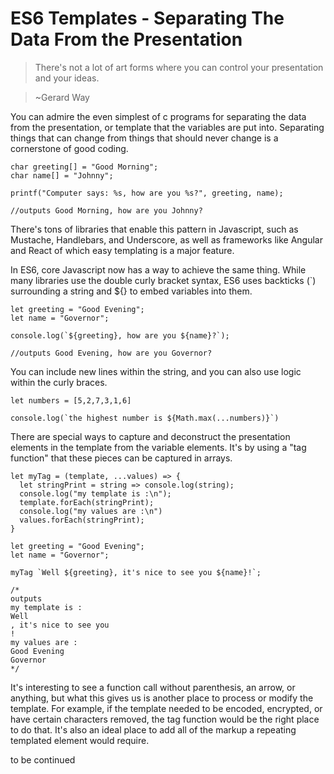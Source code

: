# ES6 Templates - Separating The Data From the Presentation

>There's not a lot of art forms where you can control your presentation and your ideas. 

>~Gerard Way

You can admire the even simplest of c programs for separating the data from the presentation, or template that the variables are put into. Separating things that can change from things that should never change is a cornerstone of good coding.

<pre class=code_sample><code class="language-javascript">char greeting[] = "Good Morning";
char name[] = "Johnny";              

printf("Computer says: %s, how are you %s?", greeting, name);

//outputs Good Morning, how are you Johnny?</code></pre>

There's tons of libraries that enable this pattern in Javascript, such as Mustache, Handlebars, and Underscore, as well as frameworks like Angular and React of which easy templating is a major feature.

In ES6, core Javascript now has a way to achieve the same thing. While many libraries use the double curly bracket syntax, ES6 uses backticks (`) surrounding a string and ${} to embed variables into them.

<pre class=code_sample><code class="language-javascript">let greeting = "Good Evening";
let name = "Governor";

console.log(`${greeting}, how are you ${name}?`);

//outputs Good Evening, how are you Governor?</code></pre>

You can include new lines within the string, and you can also use logic within the curly braces.

<pre class=code_sample><code class="language-javascript">let numbers = [5,2,7,3,1,6]

console.log(`the highest number is ${Math.max(...numbers)}`)</code></pre>

There are special ways to capture and deconstruct the presentation elements in the template from the variable elements. It's by using a "tag function" that these pieces can be captured in arrays.

<pre class=code_sample><code class="language-javascript">let myTag = (template, ...values) => {
  let stringPrint = string => console.log(string);
  console.log("my template is :\n");
  template.forEach(stringPrint);
  console.log("my values are :\n")
  values.forEach(stringPrint);
}

let greeting = "Good Evening";
let name = "Governor";

myTag `Well ${greeting}, it's nice to see you ${name}!`;

/*
outputs
my template is :
Well 
, it's nice to see you 
!
my values are :
Good Evening
Governor
*/</code></pre>

It's interesting to see a function call without parenthesis, an arrow, or anything, but what this gives us is another place to process or modify the template. For example, if the template needed to be encoded, encrypted, or have certain characters removed, the tag function would be the right place to do that. It's also an ideal place to add all of the markup a repeating templated element would require.

<div class="list">to be continued</div>